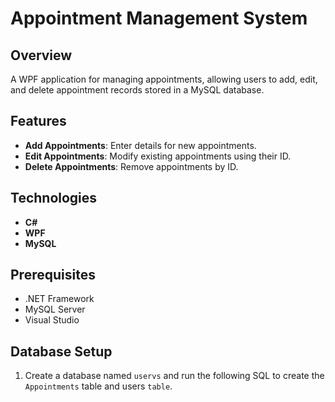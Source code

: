 # Appointment Management System

## Overview
A WPF application for managing appointments, allowing users to add, edit, and delete appointment records stored in a MySQL database.

## Features
- **Add Appointments**: Enter details for new appointments.
- **Edit Appointments**: Modify existing appointments using their ID.
- **Delete Appointments**: Remove appointments by ID.

## Technologies
- **C#**
- **WPF**
- **MySQL**

## Prerequisites
- .NET Framework
- MySQL Server
- Visual Studio

## Database Setup
1. Create a database named `uservs` and run the following SQL to create the `Appointments` table and users `table`.
